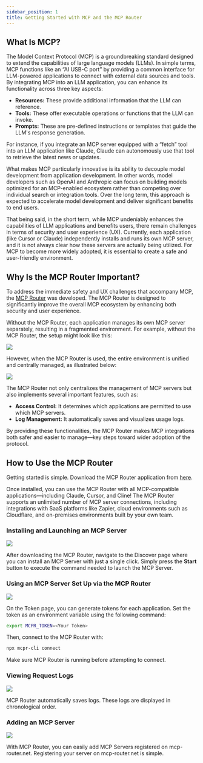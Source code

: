 ```yaml
---
sidebar_position: 1
title: Getting Started with MCP and the MCP Router
---
```


## What Is MCP?

The Model Context Protocol (MCP) is a groundbreaking standard designed to extend the capabilities of large language models (LLMs). In simple terms, MCP functions like an “AI USB-C port” by providing a common interface for LLM-powered applications to connect with external data sources and tools. By integrating MCP into an LLM application, you can enhance its functionality across three key aspects:

- **Resources:** These provide additional information that the LLM can reference.
- **Tools:** These offer executable operations or functions that the LLM can invoke.
- **Prompts:** These are pre-defined instructions or templates that guide the LLM's response generation.

For instance, if you integrate an MCP server equipped with a “fetch” tool into an LLM application like Claude, Claude can autonomously use that tool to retrieve the latest news or updates.

What makes MCP particularly innovative is its ability to decouple model development from application development. In other words, model developers such as OpenAI and Anthropic can focus on building models optimized for an MCP-enabled ecosystem rather than competing over individual search or integration tools. Over the long term, this approach is expected to accelerate model development and deliver significant benefits to end users.

That being said, in the short term, while MCP undeniably enhances the capabilities of LLM applications and benefits users, there remain challenges in terms of security and user experience (UX). Currently, each application (like Cursor or Claude) independently installs and runs its own MCP server, and it is not always clear how these servers are actually being utilized. For MCP to become more widely adopted, it is essential to create a safe and user-friendly environment.

## Why Is the MCP Router Important?

To address the immediate safety and UX challenges that accompany MCP, the [MCP Router](https://mcp-router.net) was developed. The MCP Router is designed to significantly improve the overall MCP ecosystem by enhancing both security and user experience.

Without the MCP Router, each application manages its own MCP server separately, resulting in a fragmented environment. For example, without the MCP Router, the setup might look like this:

![](/img/tutorial/mcp-without-mcp-router.png)

However, when the MCP Router is used, the entire environment is unified and centrally managed, as illustrated below:

![](/img/tutorial/mcp-router-intro.png)

The MCP Router not only centralizes the management of MCP servers but also implements several important features, such as:

- **Access Control:** It determines which applications are permitted to use which MCP servers.
- **Log Management:** It automatically saves and visualizes usage logs.

By providing these functionalities, the MCP Router makes MCP integrations both safer and easier to manage—key steps toward wider adoption of the protocol.

## How to Use the MCP Router

Getting started is simple. Download the MCP Router application from [here](https://github.com/mcp-router/mcp-router/releases).

Once installed, you can use the MCP Router with all MCP-compatible applications—including Claude, Cursor, and Cline! The MCP Router supports an unlimited number of MCP server connections, including integrations with SaaS platforms like Zapier, cloud environments such as Cloudflare, and on-premises environments built by your own team.

### Installing and Launching an MCP Server

![](/img/tutorial/install-start.gif)

After downloading the MCP Router, navigate to the Discover page where you can install an MCP Server with just a single click. Simply press the **Start** button to execute the command needed to launch the MCP Server.

### Using an MCP Server Set Up via the MCP Router

![](/img/tutorial/auth.gif)

On the Token page, you can generate tokens for each application. Set the token as an environment variable using the following command:

```bash
export MCPR_TOKEN=<Your Token>
```

Then, connect to the MCP Router with:
```bash
npx mcpr-cli connect
```

Make sure MCP Router is running before attempting to connect.

### Viewing Request Logs

![](/img/tutorial/logs.gif)

MCP Router automatically saves logs.
These logs are displayed in chronological order.

### Adding an MCP Server

![](/img/tutorial/mcp-router-server.gif)

With MCP Router, you can easily add MCP Servers registered on mcp-router.net.
Registering your server on mcp-router.net is simple.

